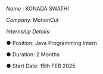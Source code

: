 *Name :* KONADA SWATHI

*Company:* MotionCut

*Internship Details:*

● Position: Java Programming Intern

● Duration: 2 Months

● Start Date: 15th FEB 2025
